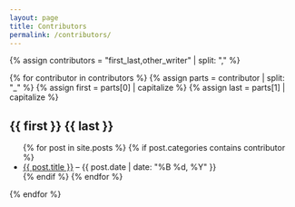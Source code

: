 ```yaml
---
layout: page
title: Contributors
permalink: /contributors/
---
```


{% assign contributors = "first_last,other_writer" | split: "," %}

{% for contributor in contributors %}
  {% assign parts = contributor | split: "_" %}
  {% assign first = parts[0] | capitalize %}
  {% assign last = parts[1] | capitalize %}
## {{ first }} {{ last }}

<ul>
  {% for post in site.posts %}
    {% if post.categories contains contributor %}
      <li>
        <a href="{{ post.url }}">{{ post.title }}</a> – {{ post.date | date: "%B %d, %Y" }}
      </li>
    {% endif %}
  {% endfor %}
</ul>

{% endfor %}
